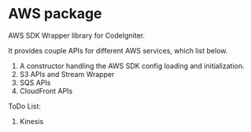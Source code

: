 AWS package
===

AWS SDK Wrapper library for CodeIgniter.

It provides couple APIs for different AWS services, which list below.

1.  A constructor handling the AWS SDK config loading and initialization.
1.  S3 APIs and Stream Wrapper
1.  SQS APIs
1.  CloudFront APIs

ToDo List:

1. Kinesis